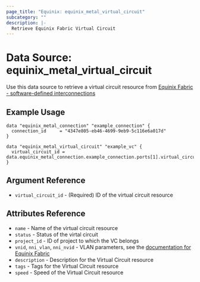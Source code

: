 ```yaml
---
page_title: "Equinix: equinix_metal_virtual_circuit"
subcategory: ""
description: |-
  Retrieve Equinix Fabric Virtual Circuit
---
```


# Data Source: equinix_metal_virtual_circuit

Use this data source to retrieve a virtual circuit resource from [Equinix Fabric - software-defined interconnections](https://metal.equinix.com/developers/docs/networking/fabric/)

## Example Usage

```hcl
data "equinix_metal_connection" "example_connection" {
  connection_id     = "4347e805-eb46-4699-9eb9-5c116e6a017d"
}

data "equinix_metal_virtual_circuit" "example_vc" {
  virtual_circuit_id = data.equinix_metal_connection.example_connection.ports[1].virtual_circuit_ids[0]
}

```

## Argument Reference

* `virtual_circuit_id` - (Required) ID of the virtual circuit resource
## Attributes Reference

* `name` - Name of the virtual circuit resource
* `status` - Status of the virtal circuit
* `project_id` - ID of project to which the VC belongs
* `vnid`, `nni_vlan`, `nni_nvid` - VLAN parameters, see the [documentation for Equinix Fabric](https://metal.equinix.com/developers/docs/networking/fabric/)
* `description` - Description for the Virtual Circuit resource
* `tags` - Tags for the Virtual Circuit resource
* `speed` - Speed of the Virtual Circuit resource

